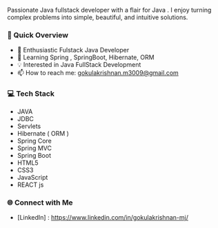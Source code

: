Passionate Java fullstack developer with a flair for Java . I enjoy turning complex problems into simple, beautiful, and intuitive solutions. 

### 🚀 Quick Overview

- 🔭 Enthusiastic Fulstack Java Developer
- 🌱 Learning Spring , SpringBoot, Hibernate, ORM
- 💡 Interested in Java FullStack Development
- 📫 How to reach me: gokulakrishnan.m3009@gmail.com

### 💻 Tech Stack
* JAVA
* JDBC
* Servlets
* Hibernate ( ORM )
* Spring Core
* Spring MVC
* Spring Boot
* HTML5
* CSS3
* JavaScript
* REACT js

### 🌐 Connect with Me

- [LinkedIn] : https://www.linkedin.com/in/gokulakrishnan-mj/
